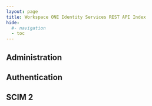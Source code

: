 ```yaml
---
layout: page
title: Workspace ONE Identity Services REST API Index
hide:
  #- navigation
  - toc
---
```


## Administration



## Authentication



## SCIM 2


